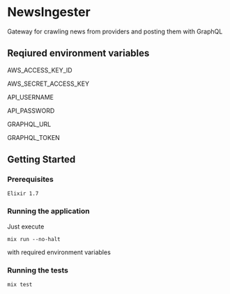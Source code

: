 # NewsIngester

Gateway for crawling news from providers and posting them with GraphQL

## Reqiured environment variables
AWS_ACCESS_KEY_ID

AWS_SECRET_ACCESS_KEY

API_USERNAME

API_PASSWORD

GRAPHQL_URL

GRAPHQL_TOKEN

## Getting Started

### Prerequisites

```
Elixir 1.7
```

### Running the application

Just execute

```
mix run --no-halt
```

with required environment variables

### Running the tests

```
mix test
```
